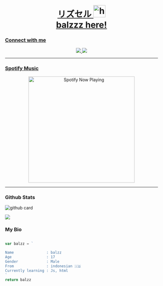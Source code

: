
<a href="https://pin.it/7AYdu50"><h1 align="center"> リズセル <img src="https://user-images.githubusercontent.com/1303154/88677602-1635ba80-d120-11ea-84d8-d263ba5fc3c0.gif" width="40px" alt="hi"><br>balzzz here!</h1>
</p>
 

### Connect with me 
<p align="center">
  <a href="https://instagram.com/iqstore78"><img src="https://img.shields.io/badge/Instagram-E4405F?style=for-the-badge&logo=instagram&logoColor=white"/> 
  <a href="https://wa.me/6281276400345"><img src="https://img.shields.io/badge/WhatsApp-25D366?style=for-the-badge&logo=whatsapp&logoColor=white" /><br>

  
------
### Spotify Music

<p align="center">
  <a href="https://open.spotify.com/track/4bNvS25ZVMCvLHEUV87mp4?si=yb1PaPVnRgiTYedy8r6i_g&utm_source=copy-link&context=spotify%3Aplaylist%3A37i9dQZF1EIVoBTSiHHsdx&dl_branch=1" target="_blank"><img src="https://now-playing-on-spotify.vercel.app/api/spotify" alt="Spotify Now Playing" width="350"/></a>
</p>

------
 
### Github Stats 

![github card](https://github-readme-stats.vercel.app/api?username=Ryzxel6&show_icons=true&theme=radical)

![](https://github-profile-summary-cards.vercel.app/api/cards/profile-details?username=Ryzxel6&theme=monokai)

### My Bio
```js

var balzz = `

Name               : balzz
Age                : 17
Gender             : Male
From               : indonesian 🇮🇩
Currently learning : Js, html
`
return balzz
```
